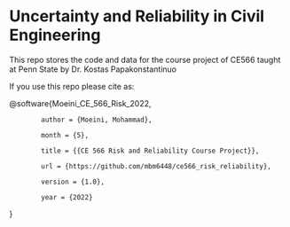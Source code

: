 # Uncertainty and Reliability in Civil Engineering

This repo stores the code and data for the course project of CE566 taught at Penn State by Dr. Kostas Papakonstantinuo

If you use this repo please cite as:

@software{Moeini_CE_566_Risk_2022,

            author = {Moeini, Mohammad},

            month = {5},

            title = {{CE 566 Risk and Reliability Course Project}},

            url = {https://github.com/mbm6448/ce566_risk_reliability},

            version = {1.0},

            year = {2022}
            
}
